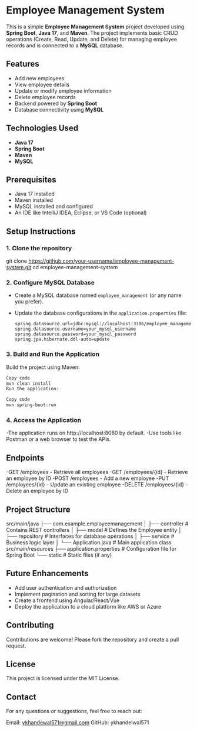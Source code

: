 # Employee Management System

This is a simple **Employee Management System** project developed using **Spring Boot**, **Java 17**, and **Maven**. The project implements basic CRUD operations (Create, Read, Update, and Delete) for managing employee records and is connected to a **MySQL** database.

## Features

- Add new employees
- View employee details
- Update or modify employee information
- Delete employee records
- Backend powered by **Spring Boot**
- Database connectivity using **MySQL**

## Technologies Used

- **Java 17**
- **Spring Boot**
- **Maven**
- **MySQL**

## Prerequisites

- Java 17 installed
- Maven installed
- MySQL installed and configured
- An IDE like IntelliJ IDEA, Eclipse, or VS Code (optional)

## Setup Instructions

### 1. Clone the repository
git clone https://github.com/your-username/employee-management-system.git
cd employee-management-system

### 2. Configure MySQL Database

- Create a MySQL database named `employee_management` (or any name you prefer).
- Update the database configurations in the `application.properties` file:

  ```properties
  spring.datasource.url=jdbc:mysql://localhost:3306/employee_management
  spring.datasource.username=your_mysql_username
  spring.datasource.password=your_mysql_password
  spring.jpa.hibernate.ddl-auto=update
  ```
### 3. Build and Run the Application
Build the project using Maven:

```bash
Copy code
mvn clean install
Run the application:
```
```bash
Copy code
mvn spring-boot:run
```
### 4. Access the Application
-The application runs on http://localhost:8080 by default.
-Use tools like Postman or a web browser to test the APIs.

## Endpoints
-GET /employees - Retrieve all employees
-GET /employees/{id} - Retrieve an employee by ID
-POST /employees - Add a new employee
-PUT /employees/{id} - Update an existing employee
-DELETE /employees/{id} - Delete an employee by ID

## Project Structure
src/main/java
├── com.example.employeemanagement
│   ├── controller   # Contains REST controllers
│   ├── model        # Defines the Employee entity
│   ├── repository   # Interfaces for database operations
│   ├── service      # Business logic layer
│   └── Application.java  # Main application class
src/main/resources
├── application.properties  # Configuration file for Spring Boot
└── static                  # Static files (if any)

## Future Enhancements
- Add user authentication and authorization
- Implement pagination and sorting for large datasets
- Create a frontend using Angular/React/Vue
- Deploy the application to a cloud platform like AWS or Azure

## Contributing
Contributions are welcome! Please fork the repository and create a pull request.

## License
This project is licensed under the MIT License.

## Contact
For any questions or suggestions, feel free to reach out:

Email: ykhandewal571@gmail.com
GitHub: ykhandelwal571
